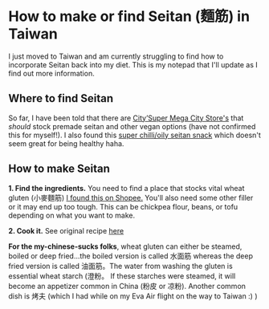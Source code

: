 # How to make or find Seitan (麵筋) in Taiwan

I just moved to Taiwan and am currently struggling to find how to incorporate Seitan back into my diet. This is my notepad that I'll update as I find out more information. 

## Where to find Seitan

So far, I have been told that there are [City’Super Mega City Store's](https://goo.gl/maps/ZVVTAiiookzRCAN59) that *should* stock premade seitan and other vegan options (have not confirmed this for myself!). 
I also found this [super chilli/oily seitan snack](https://shopee.tw/%E7%8F%BE%E8%B2%A8%E7%9F%B3%E7%A3%A8%E5%B0%8F%E9%8E%AE%E7%AD%8B%E7%AD%8B%E6%9C%89%E5%91%B3%E7%83%A4%E9%BA%B5%E7%AD%8B26g-i.132613223.7912369397) which doesn't seem great for being healthy haha.

## How to make Seitan

**1. Find the ingredients.**
You need to find a place that stocks vital wheat gluten (小麥麵筋) [I found this on Shopee.](https://shopee.tw/%E5%B0%8F%E9%BA%A5%E8%9B%8B%E7%99%BD-%E5%B0%8F%E9%BA%A5%E8%9B%8B%E7%99%BD%E7%B2%89-%E9%BA%B5%E7%AD%8B%E7%B2%89-%E5%BC%B7%E7%AD%8B%E7%B2%89-i.3534891.5937708438)
You'll also need some other filler or it may end up too tough. This can be chickpea flour, beans, or tofu depending on what you want to make. 

**2. Cook it.**
See original recipe [here](https://github.com/jeffzwang/recipes/blob/master/seitan.md)



**For the my-chinese-sucks folks**, wheat gluten can either be steamed, boiled or deep fried...the boiled version is called 水面筋 whereas the deep fried version is called 油面筋。The water from washing the gluten is essential wheat starch (澄粉。 If these starches were steamed, it will become an appetizer common in China (粉皮 or 凉粉). Another common dish is 烤夫 (which I had while on my Eva Air flight on the way to Taiwan :) ) 
